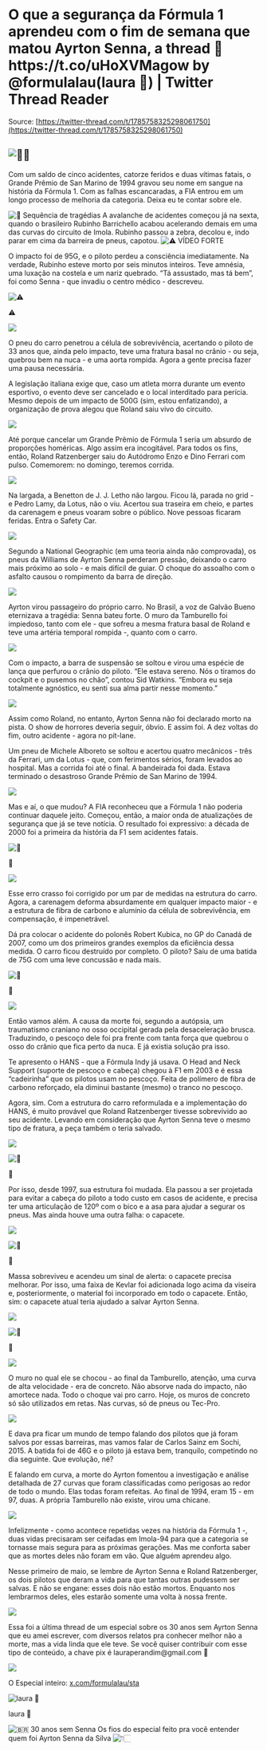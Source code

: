 # O que a segurança da Fórmula 1 aprendeu com o fim de semana que matou Ayrton Senna, a thread 🧶 https\://t.co/uHoXVMagow by @formulalau(laura 🏁) | Twitter Thread Reader

Source: [https://twitter-thread.com/t/1785758325298061750](https://twitter-thread.com/t/1785758325298061750)

## ![🧶](https://abs.twimg.com/emoji/v2/svg/1f9f6.svg)🧶

Com um saldo de cinco acidentes, catorze feridos e duas vítimas fatais, o Grande Prêmio de San Marino de 1994 gravou seu nome em sangue na história da Fórmula 1. Com as falhas escancaradas, a FIA entrou em um longo processo de melhoria da categoria. Deixa eu te contar sobre ele.

![📌](https://abs.twimg.com/emoji/v2/svg/1f4cc.svg) Sequência de tragédias A avalanche de acidentes começou já na sexta, quando o brasileiro Rubinho Barrichello acabou acelerando demais em uma das curvas do circuito de Imola. Rubinho passou a zebra, decolou e, indo parar em cima da barreira de pneus, capotou. ![⚠️](https://abs.twimg.com/emoji/v2/svg/26a0.svg) VÍDEO FORTE

O impacto foi de 95G, e o piloto perdeu a consciência imediatamente. Na verdade, Rubinho esteve morto por seis minutos inteiros. Teve amnésia, uma luxação na costela e um nariz quebrado. “Tá assustado, mas tá bem”, foi como Senna - que invadiu o centro médico - descreveu.

![⚠️](https://abs.twimg.com/emoji/v2/svg/26a0.svg)

⚠️

[![](https://pbs.twimg.com/media/GMg6nwxXIAAHODJ.jpg)](https://pbs.twimg.com/media/GMg6nwxXIAAHODJ?format=jpg\&name=4096x4096)

O pneu do carro penetrou a célula de sobrevivência, acertando o piloto de 33 anos que, ainda pelo impacto, teve uma fratura basal no crânio - ou seja, quebrou bem na nuca - e uma aorta rompida. Agora a gente precisa fazer uma pausa necessária.

A legislação italiana exige que, caso um atleta morra durante um evento esportivo, o evento deve ser cancelado e o local interditado para perícia. Mesmo depois de um impacto de 500G (sim, estou enfatizando), a organização de prova alegou que Roland saiu vivo do circuito.

[![](https://pbs.twimg.com/media/GMg7DuMWsAAQntu.png)](https://pbs.twimg.com/media/GMg7DuMWsAAQntu?format=png\&name=4096x4096)

Até porque cancelar um Grande Prêmio de Fórmula 1 seria um absurdo de proporções homéricas. Algo assim era incogitável. Para todos os fins, então, Roland Ratzenberger saiu do Autódromo Enzo e Dino Ferrari com pulso. Comemorem: no domingo, teremos corrida.

[![](https://pbs.twimg.com/media/GMg7LgPWEAALARk.jpg)](https://pbs.twimg.com/media/GMg7LgPWEAALARk?format=jpg\&name=4096x4096)

Na largada, a Benetton de J. J. Letho não largou. Ficou lá, parada no grid - e Pedro Lamy, da Lotus, não o viu. Acertou sua traseira em cheio, e partes da carenagem e pneus voaram sobre o público. Nove pessoas ficaram feridas. Entra o Safety Car.

[![](https://pbs.twimg.com/media/GMg70nBWUAA4OaT.png)](https://pbs.twimg.com/media/GMg70nBWUAA4OaT?format=png\&name=4096x4096)

Segundo a National Geographic (em uma teoria ainda não comprovada), os pneus da Williams de Ayrton Senna perderam pressão, deixando o carro mais próximo ao solo - e mais difícil de guiar. O choque do assoalho com o asfalto causou o rompimento da barra de direção.

[![](https://pbs.twimg.com/media/GMg8EfwWAAAOmXM.jpg)](https://pbs.twimg.com/media/GMg8EfwWAAAOmXM?format=jpg\&name=4096x4096)

Ayrton virou passageiro do próprio carro. No Brasil, a voz de Galvão Bueno eternizava a tragédia: Senna bateu forte. O muro da Tamburello foi impiedoso, tanto com ele - que sofreu a mesma fratura basal de Roland e teve uma artéria temporal rompida -, quanto com o carro.

[![](https://pbs.twimg.com/media/GMg8YvHW8AAUuiG.jpg)](https://pbs.twimg.com/media/GMg8YvHW8AAUuiG?format=jpg\&name=4096x4096)

Com o impacto, a barra de suspensão se soltou e virou uma espécie de lança que perfurou o crânio do piloto. “Ele estava sereno. Nós o tiramos do cockpit e o pusemos no chão”, contou Sid Watkins. “Embora eu seja totalmente agnóstico, eu senti sua alma partir nesse momento.”

[![](https://pbs.twimg.com/media/GMg8Q4tWwAAyyDH.jpg)](https://pbs.twimg.com/media/GMg8Q4tWwAAyyDH?format=jpg\&name=4096x4096)

Assim como Roland, no entanto, Ayrton Senna não foi declarado morto na pista. O show de horrores deveria seguir, óbvio. E assim foi. A dez voltas do fim, outro acidente - agora no pit-lane.

Um pneu de Michele Alboreto se soltou e acertou quatro mecânicos - três da Ferrari, um da Lotus - que, com ferimentos sérios, foram levados ao hospital. Mas a corrida foi até o final. A bandeirada foi dada. Estava terminado o desastroso Grande Prêmio de San Marino de 1994.

[![](https://pbs.twimg.com/media/GMg8wo7XwAAgNFy.png)](https://pbs.twimg.com/media/GMg8wo7XwAAgNFy?format=png\&name=4096x4096)

Mas e aí, o que mudou? A FIA reconheceu que a Fórmula 1 não poderia continuar daquele jeito. Começou, então, a maior onda de atualizações de segurança que já se teve notícia. O resultado foi expressivo: a década de 2000 foi a primeira da história da F1 sem acidentes fatais.

![📌](https://abs.twimg.com/emoji/v2/svg/1f4cc.svg)

📌

[![](https://pbs.twimg.com/media/GMg9fkEWoAASvBa.png)](https://pbs.twimg.com/media/GMg9fkEWoAASvBa?format=png\&name=4096x4096)

Esse erro crasso foi corrigido por um par de medidas na estrutura do carro. Agora, a carenagem deforma absurdamente em qualquer impacto maior - e a estrutura de fibra de carbono e alumínio da célula de sobrevivência, em compensação, é impenetrável.

Dá pra colocar o acidente do polonês Robert Kubica, no GP do Canadá de 2007, como um dos primeiros grandes exemplos da eficiência dessa medida. O carro ficou destruído por completo. O piloto? Saiu de uma batida de 75G com uma leve concussão e nada mais.

![📌](https://abs.twimg.com/emoji/v2/svg/1f4cc.svg)

📌

[![](https://pbs.twimg.com/media/GMhAMDZXMAAj37s.jpg)](https://pbs.twimg.com/media/GMhAMDZXMAAj37s?format=jpg\&name=4096x4096)

Então vamos além. A causa da morte foi, segundo a autópsia, um traumatismo craniano no osso occipital gerada pela desaceleração brusca. Traduzindo, o pescoço dele foi pra frente com tanta força que quebrou o osso do crânio que fica perto da nuca. E já existia solução pra isso.

Te apresento o HANS - que a Fórmula Indy já usava. O Head and Neck Support (suporte de pescoço e cabeça) chegou à F1 em 2003 e é essa “cadeirinha” que os pilotos usam no pescoço. Feita de polímero de fibra de carbono reforçado, ela diminui bastante (mesmo) o tranco no pescoço.

Agora, sim. Com a estrutura do carro reformulada e a implementação do HANS, é muito provável que Roland Ratzenberger tivesse sobrevivido ao seu acidente. Levando em consideração que Ayrton Senna teve o mesmo tipo de fratura, a peça também o teria salvado.

[![](https://pbs.twimg.com/media/GMhBBtVW4AAQdo6.jpg)](https://pbs.twimg.com/media/GMhBBtVW4AAQdo6?format=jpg\&name=4096x4096)

![📌](https://abs.twimg.com/emoji/v2/svg/1f4cc.svg)

📌

Por isso, desde 1997, sua estrutura foi mudada. Ela passou a ser projetada para evitar a cabeça do piloto a todo custo em casos de acidente, e precisa ter uma articulação de 120º com o bico e a asa para ajudar a segurar os pneus. Mas ainda houve uma outra falha: o capacete.

[![](https://pbs.twimg.com/media/GMhCDHIXUAEB-Xi.jpg)](https://pbs.twimg.com/media/GMhCDHIXUAEB-Xi?format=jpg\&name=4096x4096)

![📌](https://abs.twimg.com/emoji/v2/svg/1f4cc.svg)

📌

Massa sobreviveu e acendeu um sinal de alerta: o capacete precisa melhorar. Por isso, uma faixa de Kevlar foi adicionada logo acima da viseira e, posteriormente, o material foi incorporado em todo o capacete. Então, sim: o capacete atual teria ajudado a salvar Ayrton Senna.

[![](https://pbs.twimg.com/media/GMhKC0tWoAEdK96.jpg)](https://pbs.twimg.com/media/GMhKC0tWoAEdK96?format=jpg\&name=4096x4096)

![📌](https://abs.twimg.com/emoji/v2/svg/1f4cc.svg)

📌

[![](https://pbs.twimg.com/media/GMhKMd2WAAAMZSU.jpg)](https://pbs.twimg.com/media/GMhKMd2WAAAMZSU?format=jpg\&name=4096x4096)

O muro no qual ele se chocou - ao final da Tamburello, atenção, uma curva de alta velocidade - era de concreto. Não absorve nada do impacto, não amortece nada. Todo o choque vai pro carro. Hoje, os muros de concreto só são utilizados em retas. Nas curvas, só de pneus ou Tec-Pro.

[![](https://pbs.twimg.com/media/GMhKR_mXAAEqH44.png)](https://pbs.twimg.com/media/GMhKR_mXAAEqH44?format=png\&name=4096x4096)

E dava pra ficar um mundo de tempo falando dos pilotos que já foram salvos por essas barreiras, mas vamos falar de Carlos Sainz em Sochi, 2015. A batida foi de 46G e o piloto já estava bem, tranquilo, competindo no dia seguinte. Que evolução, né?

E falando em curva, a morte do Ayrton fomentou a investigação e análise detalhada de 27 curvas que foram classificadas como perigosas ao redor de todo o mundo. Elas todas foram refeitas. Ao final de 1994, eram 15 - em 97, duas. A própria Tamburello não existe, virou uma chicane.

[![](https://pbs.twimg.com/media/GMhKgjkWsAAG5PW.png)](https://pbs.twimg.com/media/GMhKgjkWsAAG5PW?format=png\&name=4096x4096)

Infelizmente - como acontece repetidas vezes na história da Fórmula 1 -, duas vidas precisaram ser ceifadas em Imola-94 para que a categoria se tornasse mais segura para as próximas gerações. Mas me conforta saber que as mortes deles não foram em vão. Que alguém aprendeu algo.

Nesse primeiro de maio, se lembre de Ayrton Senna e Roland Ratzenberger, os dois pilotos que deram a vida para que tantas outras pudessem ser salvas. E não se engane: esses dois não estão mortos. Enquanto nos lembrarmos deles, eles estarão somente uma volta à nossa frente.

[![](https://pbs.twimg.com/media/GMhKpfXWAAABnLE.jpg)](https://pbs.twimg.com/media/GMhKpfXWAAABnLE?format=jpg\&name=4096x4096)

Essa foi a última thread de um especial sobre os 30 anos sem Ayrton Senna que eu amei escrever, com diversos relatos pra conhecer melhor não a morte, mas a vida linda que ele teve. Se você quiser contribuir com esse tipo de conteúdo, a chave pix é lauraperandim\@gmail.com 🩷

[![](https://pbs.twimg.com/media/GMhLFe4WUAA76-M.jpg)](https://pbs.twimg.com/media/GMhLFe4WUAA76-M?format=jpg\&name=4096x4096)

O Especial inteiro: [x.com/formulalau/sta](https://x.com/formulalau/status/1779175923692064770)

![laura 🏁](https://pbs.twimg.com/profile_images/1853241484998500352/CoZVNy99_200x200.jpg)

laura 🏁

![🇧🇷](https://abs.twimg.com/emoji/v2/svg/1f1e7-1f1f7.svg) 30 anos sem Senna Os fios do especial feito pra você entender quem foi Ayrton Senna da Silva ![👇🏻](https://abs.twimg.com/emoji/v2/svg/1f447-1f3fb.svg)
